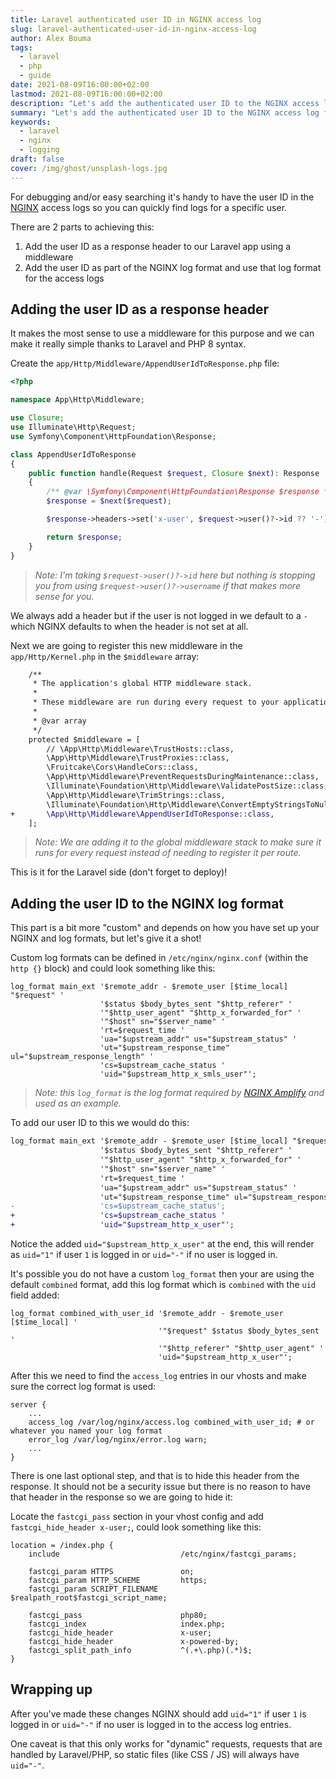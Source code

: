 ```yaml
---
title: Laravel authenticated user ID in NGINX access log
slug: laravel-authenticated-user-id-in-nginx-access-log
author: Alex Bouma
tags:
  - laravel
  - php
  - guide
date: 2021-08-09T16:00:00+02:00
lastmod: 2021-08-09T16:00:00+02:00
description: "Let's add the authenticated user ID to the NGINX access log for easier debugging."
summary: "Let's add the authenticated user ID to the NGINX access log for easier debugging."
keywords:
  - laravel
  - nginx
  - logging
draft: false
cover: /img/ghost/unsplash-logs.jpg
---
```


For debugging and/or easy searching it's handy to have the user ID in the [NGINX](https://nginx.org/) access logs so you can quickly find logs for a specific user.

There are 2 parts to achieving this:

1. Add the user ID as a response header to our Laravel app using a middleware
2. Add the user ID as part of the NGINX log format and use that log format for the access logs

## Adding the user ID as a response header

It makes the most sense to use a middleware for this purpose and we can make it really simple thanks to Laravel and PHP 8 syntax.

Create the `app/Http/Middleware/AppendUserIdToResponse.php` file:

```php
<?php

namespace App\Http\Middleware;

use Closure;
use Illuminate\Http\Request;
use Symfony\Component\HttpFoundation\Response;

class AppendUserIdToResponse
{
    public function handle(Request $request, Closure $next): Response
    {
        /** @var \Symfony\Component\HttpFoundation\Response $response */
        $response = $next($request);

        $response->headers->set('x-user', $request->user()?->id ?? '-');

        return $response;
    }
}
```

> _Note: I'm taking `$request->user()?->id` here but nothing is stopping you from using `$request->user()?->username` if that makes more sense for you._

We always add a header but if the user is not logged in we default to a `-` which NGINX defaults to when the header is not set at all.

Next we are going to register this new middleware in the `app/Http/Kernel.php` in the `$middleware` array:

```diff
    /**
     * The application's global HTTP middleware stack.
     *
     * These middleware are run during every request to your application.
     *
     * @var array
     */
    protected $middleware = [
        // \App\Http\Middleware\TrustHosts::class,
        \App\Http\Middleware\TrustProxies::class,
        \Fruitcake\Cors\HandleCors::class,
        \App\Http\Middleware\PreventRequestsDuringMaintenance::class,
        \Illuminate\Foundation\Http\Middleware\ValidatePostSize::class,
        \App\Http\Middleware\TrimStrings::class,
        \Illuminate\Foundation\Http\Middleware\ConvertEmptyStringsToNull::class,
+       \App\Http\Middleware\AppendUserIdToResponse::class,
    ];
```

> _Note: We are adding it to the global middleware stack to make sure it runs for every request instead of needing to register it per route._

This is it for the Laravel side (don't forget to deploy)!

## Adding the user ID to the NGINX log format

This part is a bit more "custom" and depends on how you have set up your NGINX and log formats, but let's give it a shot!

Custom log formats can be defined in `/etc/nginx/nginx.conf` (within the `http {}` block) and could look something like this:

```nginx
log_format main_ext '$remote_addr - $remote_user [$time_local] "$request" '
                    '$status $body_bytes_sent "$http_referer" '
                    '"$http_user_agent" "$http_x_forwarded_for" '
                    '"$host" sn="$server_name" '
                    'rt=$request_time '
                    'ua="$upstream_addr" us="$upstream_status" '
                    'ut="$upstream_response_time" ul="$upstream_response_length" '
                    'cs=$upstream_cache_status '
                    'uid="$upstream_http_x_smls_user"';
```

> _Note: this `log_format` is the log format required by [NGINX Amplify](https://amplify.nginx.com/) and used as an example._

To add our user ID to this we would do this:

```diff
log_format main_ext '$remote_addr - $remote_user [$time_local] "$request" '
                    '$status $body_bytes_sent "$http_referer" '
                    '"$http_user_agent" "$http_x_forwarded_for" '
                    '"$host" sn="$server_name" '
                    'rt=$request_time '
                    'ua="$upstream_addr" us="$upstream_status" '
                    'ut="$upstream_response_time" ul="$upstream_response_length" '
-                   'cs=$upstream_cache_status';
+                   'cs=$upstream_cache_status '
+                   'uid="$upstream_http_x_user"';
```

Notice the added `uid="$upstream_http_x_user"` at the end, this will render as `uid="1"` if user `1` is logged in or `uid="-"` if no user is logged in.

It's possible you do not have a custom `log_format` then your are using the default `combined` format, add this log format which is `combined` with the `uid` field added:

```nginx
log_format combined_with_user_id '$remote_addr - $remote_user [$time_local] '
                                 '"$request" $status $body_bytes_sent '
                                 '"$http_referer" "$http_user_agent" '
                                 'uid="$upstream_http_x_user"';
```

After this we need to find the `access_log` entries in our vhosts and make sure the correct log format is used:

```nginx
server {
    ...
    access_log /var/log/nginx/access.log combined_with_user_id; # or whatever you named your log format
    error_log /var/log/nginx/error.log warn;
    ...
}
```

There is one last optional step, and that is to hide this header from the response. It should not be a security issue but there is no reason to have that header in the response so we are going to hide it:

Locate the `fastcgi_pass` section in your vhost config and add `fastcgi_hide_header x-user;`, could look something like this:

```nginx
location = /index.php {
    include                           /etc/nginx/fastcgi_params;

    fastcgi_param HTTPS               on;
    fastcgi_param HTTP_SCHEME         https;
    fastcgi_param SCRIPT_FILENAME     $realpath_root$fastcgi_script_name;

    fastcgi_pass                      php80;
    fastcgi_index                     index.php;
    fastcgi_hide_header               x-user;
    fastcgi_hide_header               x-powered-by;
    fastcgi_split_path_info           ^(.+\.php)(.*)$;
}
```

## Wrapping up

After you've made these changes NGINX should add `uid="1"` if user `1` is logged in or `uid="-"` if no user is logged in to the access log entries.

One caveat is that this only works for "dynamic" requests, requests that are handled by Laravel/PHP, so static files (like CSS / JS) will always have `uid="-"`.
